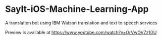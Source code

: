 # SayIt-iOS-Machine-Learning-App
A translation bot using IBM Watson translation and text to speech services

Preview is available at https://www.youtube.com/watch?v=OrVwOV7z1GU
